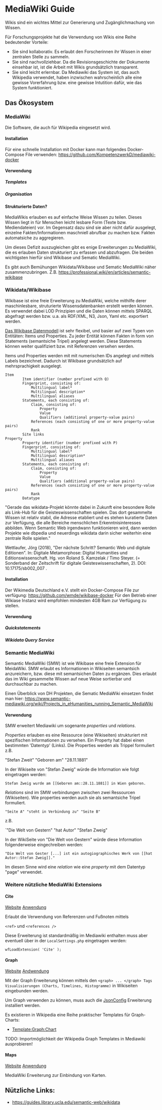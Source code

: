 # MediaWiki Guide

Wikis sind ein wichtes Mittel zur Generierung und Zugänglichmachung von Wissen.

Für Forschungsprojekte hat die Verwendung von Wikis eine Reihe bedeutender Vorteile:
* Sie sind kollaborativ. Es erlaubt den Forscherinnen ihr Wissen in einer zentralen Stelle zu sammeln.
* Sie sind nachvollziehbar. Da die Revisionsgeschichte der Dokumente einsehbar ist, ist die Arbeit mit Wikis grundsätzlich transparent.
* Sie sind leicht erlernbar. Da Mediawiki das System ist, das auch Wikipedia verwendet, haben inzwischen wahrscheinlich alle eine gewisse Vorerfahrung bzw. eine gewisse Intutition dafür, wie das System funktioniert.

## Das Ökosystem

### MediaWiki

Die Software, die auch für Wikipedia eingesetzt wird.

#### Installation

Für eine schnelle Installation mit Docker kann man folgendes Docker-Compose File verwenden: https://github.com/KompetenzwerkD/mediawiki-docker


#### Verwendung

##### Templates
##### Organisation

#### Strukturierte Daten?

MediaWikis erlauben es auf einfache Weise Wissen zu teilen. Dieses Wissen liegt in für Menschen leicht lesbare Form (Texte bzw. Mediendateien) vor. Im Gegensatz dazu sind sie aber nicht dafür ausgelegt, einzelne Fakten/Informationen maschniell abrufbar zu machen bzw. Fakten automatsiche zu aggregieren. 

Um dieses Defizit auszugleichen gibt es enige Erweiterungen zu MediaWiki, die es erlauben Daten strukturiert zu erfassen und abzufragen. Die beiden wichtigsten hierfür sind Wikibase und Sematic MediaWiki.

Es gibt auch Bemühungen Wikidata/Wikibase und Sematic MediaWiki näher zusammenzubringen. Z.B. https://professional.wiki/en/articles/semantic-wikibase


### Wikidata/Wikibase

Wikibase ist eine freie Erweiterung zu MediaWiki, welche mithilfe derer maschinlesbare, struturierte Wissensdatenbanken erstellt werden können. Es verwendet dabei LOD Prinzipien und die Daten können mittels SPARQL abgefragt werden bzw. u.a. als RDF/XML, N3, Json, Yaml etc. exportiert werden. 

[Das Wikibase Datenmodell](https://www.mediawiki.org/wiki/Wikibase/DataModel/Primer) ist sehr flexibel, und basier auf zwei Typen von Entitäten: Items und Properties. Zu jeder Entität können Fakten in form von Statements (semantsiche Tripel) angelegt werden. Diese Statements können weiter qualifiziert bzw. mit Referenzen versehen werden. 

Items und Properties werden mit mit numerischen IDs angelegt und mittels Labels bezeichnet. Dadurch ist Wikibase grundsätzlich auf mehrsprachigkeit ausgelegt.

```    
Item
        Item identifier (number prefixed with Q)
        Fingerprint, consisting of:
            Multilingual label*
            Multilingual description*
            Multilingual aliases
        Statements, each consisting of:
            Claim, consisting of:
                Property
                Value
                Qualifiers (additional property-value pairs)
            References (each consisting of one or more property-value pairs)
            Rank
        Site links
Property
        Property identifier (number prefixed with P)
        Fingerprint, consisting of:
            Multilingual label*
            Multilingual description*
            Multilingual aliases
        Statements, each consisting of:
            Claim, consisting of:
                Property
                Value
                Qualifiers (additional property-value pairs)
            References (each consisting of one or more property-value pairs)
            Rank
        Datatype
```

"Gerade das wikidata-Projekt könnte dabei in Zukunft eine besondere Rolle als Link-Hub für die Geisteswissenschaften spielen. Das dort gesammelte Wissen ist relativ stabil, die Adresse etabliert und es stehen kuratierte Daten zur Verfügung, die alle Bereiche menschlichen Erkenntnisinteresses abbilden. Wenn Semantic Web irgendwann funktionieren wird, dann werden Projekte wie dbpedia und neuerdings wikidata darin sicher weiterhin eine zentrale Rolle spielen."

Wettlaufer, Jörg (2018), "Der nächste Schritt? Semantic Web und digitale Editionen". In: Digitale Metamorphose: Digital Humanities und Editionswissenschaft. Hg. von Roland S. Kamzelak / Timo Steyer. (= Sonderband der Zeitschrift für digitale Geisteswissenschaften, 2). DOI: 10.17175/sb002_007 .

#### Installation

Der Wikimedia Deutschland e.V. stellt ein Docker-Compose File zur verfügung: https://github.com/wmde/wikibase-docker
Für den Betrieb einer Wikiase Instanz wird empfohlen mindesten 4GB Ram zur Verfügung zu stellen.

#### Verwendung

##### Quickstatements

##### Wikidata Query Service



### Semantic MediaWiki

Semantic MediaWiki (SMW) ist wie Wikibase eine freie Extension für MeidaWiki. SMW erlaubt es Informationen in Wikiseiten semantsich anzureichern, bzw. diese mit semantsichen Daten zu ergänzen. Dies erlaubt das im Wiki gesammelte Wissen auf neue Weise sortierbar und durchsuchbar zu machen. 

Einen Überblick von DH Projekten, die Sematic MediaWiki einsetzen findet man hier:
https://www.semantic-mediawiki.org/wiki/Projects_in_eHumanities_running_Semantic_MediaWiki

#### Verwendung

SMW erweitert Mediawiki um sogenante *properties* und *relations*. 

*Properties* erlauben es eine Ressource (eine Wikiseiten) strukturiert mit spezifischen Informationen zu versehen. Ein Property hat dabei einen bestimmten 'Datentyp' (Links). Die Properties werden als Trippel formuliert z.B. 

"Stefan Zweit" "Geboren am" "28.11.1881"

In der Wikiseite von "Stefan Zweig" würde die Information wie folgt eingetragen werden:

`Stefan Zweig wurde am [[Geboren am::28.11.1881]] in Wien geboren.`

*Relations* sind im SMW verbindungen zwischen zwei Ressourcen (Wikiseiten). Wie properties werden auch sie als semantsiche Tripel formuliert.
 
`"Seite A" "steht in Verbindung zu" "Seite B"`

z.B.

`"Die Welt von Gestern" "hat Autor" "Stefan Zweig"

In der WikiSeite von "Die Welt von Gestern" würde diese Information folgenderweise eingechreiben werden:

`"Die Welt von Gester [...] ist ein autogiographisches Werk von [[hat Autor::Stefan Zweig]]."`

Im diesen Sinne wird eine *relation* wie eine *property* mit dem Datentyp "page" verwendet. 


### Weitere nützliche MediaWiki Extensions

#### Cite

[Website](https://www.mediawiki.org/wiki/Extension:Cite/de)
[Anwendung](https://www.mediawiki.org/wiki/Help:Cite/de)


Erlaubt die Verwendung von Referenzen und Fußnoten mittels 

`<ref>` 
und
`<references />`

Diese Erweiterung ist standardmäßig im Mediawiki enthalten muss aber eventuell über in der `LocalSettings.php` eingetragen werden:

`wfLoadExtension( 'Cite' );`


#### Graph

[Website](https://www.mediawiki.org/wiki/Extension:Graph)
[Andwendung](https://www.mediawiki.org/wiki/Extension:Graph/Guide)

Mit der Graph Erweiterung können mittels den `<graph> ... </graph> Tags Visualisierungen (Charts, Timelines, Histogramme)` in Wikiseiten eingebunden werden.

Um Graph verwenden zu können, muss auch die [JsonConfig](https://www.mediawiki.org/wiki/Extension:JsonConfig) Erweiterung installiert werden.

Es existieren in Wikipedia eine Reihe praktischer Templates für Graph-Charts:
* [Template:Graph:Chart](https://en.wikipedia.org/wiki/Template:Graph:Chart)

TODO: Importmöglichkeit der Wikipedia Graph Templates in Mediawiki ausprobieren!


#### Maps

[Website](https://www.mediawiki.org/wiki/Extension:Maps/de)
[Anwendung](https://www.semantic-mediawiki.org/wiki/Extension:Maps)

MediaWiki Erweiterung zur Einbindung von Karten.


## Nützliche Links:

* https://guides.library.ucla.edu/semantic-web/wikidata
